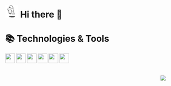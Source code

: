 <h1> <img src='ghost.gif' width='40' height='40'> Hi there 💫</h1>

<h1>📚 Technologies & Tools</h1>

<img src="https://cdn.jsdelivr.net/gh/devicons/devicon/icons/javascript/javascript-original.svg" width="30" height="30" align="center" ></img>
<img src="https://cdn.jsdelivr.net/gh/devicons/devicon/icons/html5/html5-original-wordmark.svg" width="30" height="30" align="center" ></img>
<img src="https://cdn.jsdelivr.net/gh/devicons/devicon/icons/postgresql/postgresql-original.svg" width="30" height="30" align="center"></img>
<img src="https://cdn.jsdelivr.net/gh/devicons/devicon/icons/css3/css3-original-wordmark.svg" width="30" height="30" align="center" ></img>
<img src="https://cdn.jsdelivr.net/gh/devicons/devicon/icons/react/react-original-wordmark.svg" width="30" height="30" align="center" ></img>
<img src="https://cdn.jsdelivr.net/gh/devicons/devicon/icons/vscode/vscode-original.svg" width="30" height="30" align="center" ></img>


###
  #
  
<div align="right"> 
    <a href="https://t.me/Katerina10yo" target="_blank"><img src="https://img.shields.io/badge/-Telegram-125999?style=for-the-badge&logo=telegram&logoColor=white" /></a>
</div>
